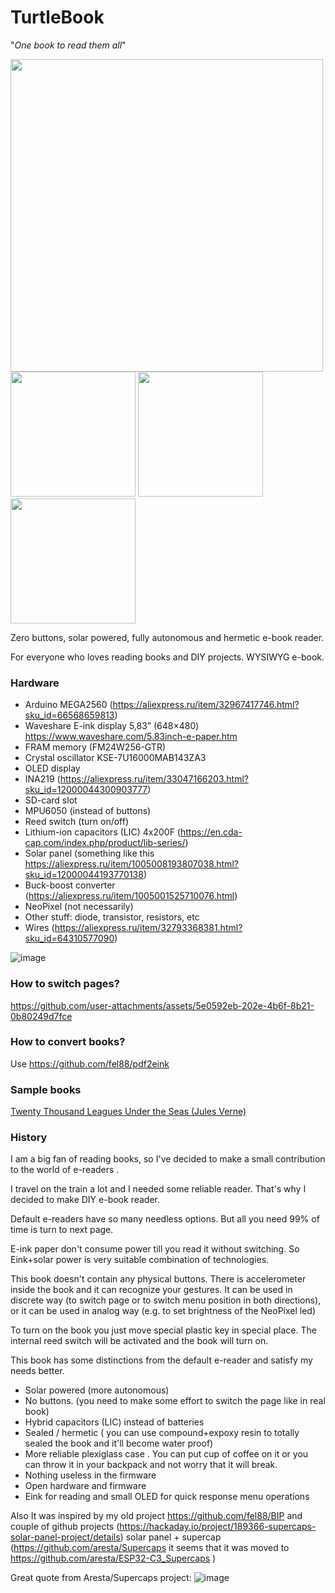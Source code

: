 # TurtleBook

"_One book to read them all_"

<img src="https://github.com/user-attachments/assets/834d9b57-e441-4399-a74a-d50caecb808d" width="500"  />

<br/>
<img src="https://github.com/user-attachments/assets/31bb9521-6a11-493c-bf02-1f4a64062a83" width="200"  />

<img src="https://github.com/user-attachments/assets/b57e9fb0-8926-4ada-921e-aba7ac638fbe" width="200"  />
<img src="https://github.com/user-attachments/assets/657d3588-7098-4fa6-a373-ae8c5ec83855" width="200"  />


Zero buttons, solar powered, fully autonomous and hermetic e-book reader.

For everyone who loves reading books and DIY projects.
WYSIWYG e-book. 

### Hardware
- Arduino MEGA2560 (https://aliexpress.ru/item/32967417746.html?sku_id=66568659813)
- Waveshare E-ink display 5,83” (648×480)  https://www.waveshare.com/5.83inch-e-paper.htm
- FRAM memory (FM24W256-GTR)
- Crystal oscillator KSE-7U16000MAB143ZA3
- OLED display
- INA219 (https://aliexpress.ru/item/33047166203.html?sku_id=12000044300903777)
- SD-card slot
- MPU6050 (instead of buttons)
- Reed switch (turn on/off)
- Lithium-ion capacitors (LIC) 4x200F  (https://en.cda-cap.com/index.php/product/lib-series/)
- Solar panel (something like this https://aliexpress.ru/item/1005008193807038.html?sku_id=12000044193770138)
- Buck-boost converter (https://aliexpress.ru/item/1005001525710076.html)
- NeoPixel (not necessarily)
- Other stuff: diode, transistor, resistors, etc
- Wires (https://aliexpress.ru/item/32793368381.html?sku_id=64310577090)
  
![image](https://github.com/user-attachments/assets/c51009ef-ac24-424c-9be7-da2aa96eabaf)

### How to switch pages?


https://github.com/user-attachments/assets/5e0592eb-202e-4b6f-8b21-0b80249d7fce


### How to convert books?
Use https://github.com/fel88/pdf2eink

### Sample books
<a href="https://github.com/fel88/TurtleBook/blob/main/samples/nemo.zip">Twenty Thousand Leagues Under the Seas (Jules Verne)</a>

### History

I am a big fan of reading books, so I've decided to make a small contribution to the world of e-readers .

I travel on the train a lot and I needed some reliable reader. That's why I decided to make DIY e-book reader.

Default e-readers have so many needless options. But all you need 99% of time is turn to next page.

E-ink paper don't consume power till you read it without switching. So Eink+solar power is very suitable combination of technologies.

This book doesn't contain any physical buttons. There is accelerometer inside the book and it can recognize your gestures. It can be used in discrete way (to switch page or to switch menu position in both directions), or it can be used in analog way (e.g. to set brightness of the NeoPixel led)

To turn on the book you just move special plastic key in special place. The internal reed switch will be activated and the book will turn on.

This book has some distinctions from the default e-reader and satisfy my needs better.

   - Solar powered (more autonomous)
   - No buttons. (you need to make some effort to switch the page like in real book)
   - Hybrid capacitors (LIC) instead of batteries
   - Sealed / hermetic ( you can use compound+expoxy resin to totally sealed the book and it'll become water proof)
   - More reliable plexiglass case . You can put cup of coffee on it or you can throw it in your backpack and not worry that it will break.
   - Nothing useless in the firmware
   - Open hardware and firmware
   - Eink for reading and small OLED for quick response menu operations


Also It was inspired by my old project https://github.com/fel88/BIP and couple of github projects (https://hackaday.io/project/189366-supercaps-solar-panel-project/details) solar panel + supercap (https://github.com/aresta/Supercaps  it seems that it was moved to https://github.com/aresta/ESP32-C3_Supercaps )

Great quote from Aresta/Supercaps project:
![image](https://github.com/user-attachments/assets/18651167-2490-474c-9cd1-44f70db3f667)

